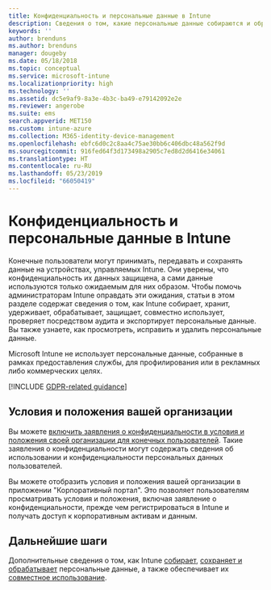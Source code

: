 ```yaml
---
title: Конфиденциальность и персональные данные в Intune
description: Сведения о том, какие персональные данные собираются и обрабатываются в Intune.
keywords: ''
author: brenduns
ms.author: brenduns
manager: dougeby
ms.date: 05/18/2018
ms.topic: conceptual
ms.service: microsoft-intune
ms.localizationpriority: high
ms.technology: ''
ms.assetid: dc5e9af9-8a3e-4b3c-ba49-e79142092e2e
ms.reviewer: angerobe
ms.suite: ems
search.appverid: MET150
ms.custom: intune-azure
ms.collection: M365-identity-device-management
ms.openlocfilehash: ebfc6d0c2c8aa4c75ae30bb6c406dbc48a562f9d
ms.sourcegitcommit: 916fed64f3d173498a2905c7ed8d2d6416e34061
ms.translationtype: HT
ms.contentlocale: ru-RU
ms.lasthandoff: 05/23/2019
ms.locfileid: "66050419"
---
```

# <a name="privacy-and-personal-data-in-intune"></a>Конфиденциальность и персональные данные в Intune

Конечные пользователи могут принимать, передавать и сохранять данные на устройствах, управляемых Intune. Они уверены, что конфиденциальность их данных защищена, а сами данные используются только ожидаемым для них образом. Чтобы помочь администраторам Intune оправдать эти ожидания, статьи в этом разделе содержат сведения о том, как Intune собирает, хранит, удерживает, обрабатывает, защищает, совместно использует, проверяет посредством аудита и экспортирует персональные данные. Вы также узнаете, как просмотреть, исправить и удалить персональные данные.

Microsoft Intune не использует персональные данные, собранные в рамках предоставления службы, для профилирования или в рекламных либо коммерческих целях.

[!INCLUDE [GDPR-related guidance](./includes/gdpr-dsr-and-stp-note.md)]

## <a name="your-company-terms-and-conditions"></a>Условия и положения вашей организации

Вы можете [включить заявления о конфиденциальности в условия и положения своей организации для конечных пользователей](company-portal-app.md). Такие заявления о конфиденциальности могут содержать сведения об использовании и конфиденциальности персональных данных пользователей.

Вы можете отобразить условия и положения вашей организации в приложении "Корпоративный портал". Это позволяет пользователям просматривать условия и положения, включая заявление о конфиденциальности, прежде чем регистрироваться в Intune и получать доступ к корпоративным активам и данным.

## <a name="next-steps"></a>Дальнейшие шаги

Дополнительные сведения о том, как Intune [собирает](privacy-data-collect.md), [сохраняет и обрабатывает](privacy-data-store-process.md) персональные данные, а также обеспечивает их [совместное использование](privacy-data-secure-share.md). 
